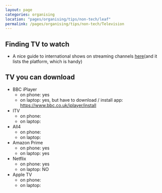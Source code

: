 ```yaml
---
layout: page
categories: organising 
location: "pages/organising/tips/non-tech/leaf"
permalink: /pages/organising/tips/non-tech/Television 
---
```


## Finding TV to watch

- A nice guide to international shows on streaming channels [here](https://www.theguardian.com/tv-and-radio/2020/feb/15/chinese-sci-fi-and-spanish-superheroes-the-best-global-tv-you-can-stream)(and it lists the platform, which is handy)

## TV you can download

- BBC iPlayer
    - on phone: yes
    - on laptop: yes, but have to download / install app: https://www.bbc.co.uk/iplayer/install
- ITV
    - on phone: 
    - on laptop: 
- All4
    - on phone: 
    - on laptop: 
- Amazon Prime
    - on phone: yes
    - on laptop: yes
- Netflix
    - on phone: yes
    - on laptop: NO
- Apple TV
    - on phone: 
    - on laptop: 